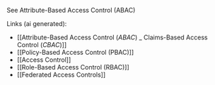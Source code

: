 See Attribute-Based Access Control (ABAC)

Links (ai generated):
 - [[Attribute-Based Access Control (_ABAC_) _ Claims-Based Access Control (_CBAC_)]]
 - [[Policy-Based Access Control (PBAC)]]
 - [[Access Control]]
 - [[Role-Based Access Control (RBAC)]]
 - [[Federated Access Controls]]
